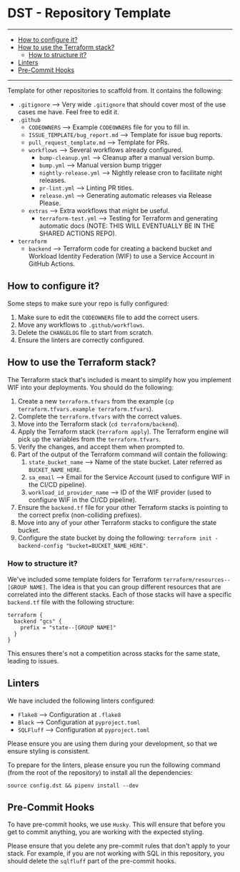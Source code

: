 # DST - Repository Template

---
- [How to configure it?](#how-to-configure-it)
- [How to use the Terraform stack?](#how-to-use-the-terraform-stack)
  - [How to structure it?](#how-to-structure-it)
- [Linters](#linters)
- [Pre-Commit Hooks](#pre-commit-hooks)
---

Template for other repositories to scaffold from. It contains the following:
- `.gitignore` --> Very wide `.gitignore` that should cover most of the use cases me have. Feel free to edit it.
- `.github`
  - `CODEOWNERS` --> Example `CODEOWNERS` file for you to fill in.
  - `ISSUE_TEMPLATE/bug_report.md` --> Template for issue bug reports.
  - `pull_request_template.md` --> Template for PRs.
  - `workflows` --> Several workflows already configured.
    - `bump-cleanup.yml` --> Cleanup after a manual version bump.
    - `bump.yml` --> Manual version bump trigger
    - `nightly-release.yml` --> Nightly release cron to facilitate night releases.
    - `pr-lint.yml` --> Linting PR titles.
    - `release.yml` --> Generating automatic releases via Release Please.
  - `extras` --> Extra workflows that might be useful.
    - `terraform-test.yml` --> Testing for Terraform and generating automatic docs (NOTE: THIS WILL EVENTUALLY BE IN THE SHARED ACTIONS REPO).
- `terraform`
  - `backend` --> Terraform code for creating a backend bucket and Workload Identity Federation (WIF) to use a Service Account in GitHub Actions.

## How to configure it?

Some steps to make sure your repo is fully configured:
1. Make sure to edit the `CODEOWNERS` file to add the correct users.
2. Move any workflows to `.github/workflows`.
3. Delete the `CHANGELOG` file to start from scratch.
4. Ensure the linters are correctly configured.

## How to use the Terraform stack?

The Terraform stack that's included is meant to simplify how you implement WIF into your deployments. You should do the following:
1. Create a new `terraform.tfvars` from the example (`cp terraform.tfvars.example terraform.tfvars`).
2. Complete the `terraform.tfvars` with the correct values.
3. Move into the Terraform stack (`cd terraform/backend`).
4. Apply the Terraform stack (`terraform apply`). The Terraform engine will pick up the variables from the `terraform.tfvars`.
5. Verify the changes, and accept them when prompted to.
6. Part of the output of the Terraform command will contain the following:
   1. `state_bucket_name` --> Name of the state bucket. Later referred as `BUCKET_NAME_HERE`.
   2. `sa_email` --> Email for the Service Account (used to configure WIF in the CI/CD pipeline).
   3. `workload_id_provider_name` --> ID of the WIF provider (used to configure WIF in the CI/CD pipeline).
7. Ensure the `backend.tf` file for your other Terraform stacks is pointing to the correct prefix (non-colliding prefixes).
8. Move into any of your other Terraform stacks to configure the state bucket.
9. Configure the state bucket by doing the following: `terraform init -backend-config "bucket=BUCKET_NAME_HERE"`.

### How to structure it?

We've included some template folders for Terraform `terraform/resources--[GROUP NAME]`. The idea is that you can group different resources that are correlated into the different stacks. Each of those stacks will have a specific `backend.tf` file with the following structure:
```hcl
terraform {
  backend "gcs" {
    prefix = "state--[GROUP NAME]"
  }
}
```

This ensures there's not a competition across stacks for the same state, leading to issues.

## Linters

We have included the following linters configured:
- `Flake8` --> Configuration at `.flake8`
- `Black` --> Configuration at `pyproject.toml`
- `SQLFluff` --> Configuration at `pyproject.toml`

Please ensure you are using them during your development, so that we ensure styling is consistent.

To prepare for the linters, please ensure you run the following command (from the root of the repository) to install all the dependencies:
```
source config.dst && pipenv install --dev
```

## Pre-Commit Hooks

To have pre-commit hooks, we use `Husky`. This will ensure that before you get to commit anything, you are working with the expected styling.

Please ensure that you delete any pre-commit rules that don't apply to your stack. For example, if you are not working with SQL in this repository, you should delete the `sqlfluff` part of the pre-commit hooks.